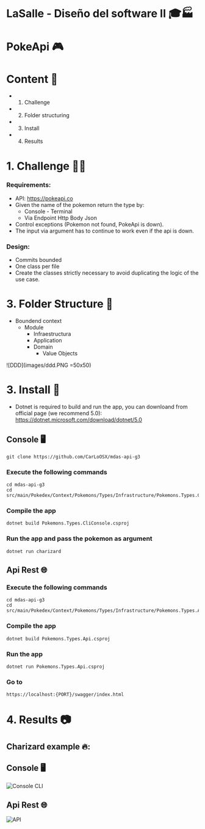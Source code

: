 # LaSalle - Diseño del software II 🎓🏭

# PokeApi 🎮 


# Content 📇

* 1. Challenge
* 2. Folder structuring
* 3. Install 
* 4. Results


# 1. Challenge 🤔💭

### Requirements:

* API: https://pokeapi.co
* Given the name of the pokemon return the type by:
  * Console - Terminal
  * Via Endpoint Http Body Json
* Control exceptions (Pokemon not found, PokeApi is down).
* The input via argument has to continue to work even if the api is down.

### Design:

* Commits bounded
* One class per file
* Create the classes strictly necessary to avoid duplicating the logic of the use case.


# 3. Folder Structure 📂

* Boundend context
  * Module
    * Infraestructura
    * Application
    * Domain
      *  Value Objects

![DDD](images/ddd.PNG =50x50)

# 3. Install 🔧 

* Dotnet is required to build and run the app, you can downloand from official page (we recommend 5.0):
https://dotnet.microsoft.com/download/dotnet/5.0


## Console 🖥️
```git clone https://github.com/CarLoOSX/mdas-api-g3```
### Execute the following commands
```
cd mdas-api-g3
cd src/main/Pokedex/Context/Pokemons/Types/Infrastructure/Pokemons.Types.CliConsole/
```
### Compile the app
```dotnet build Pokemons.Types.CliConsole.csproj```
### Run the app and pass the pokemon as argument
```dotnet run charizard```

## Api Rest 🌐

### Execute the following commands
```
cd mdas-api-g3
cd src/main/Pokedex/Context/Pokemons/Types/Infrastructure/Pokemons.Types.Api
```
### Compile the app
```dotnet build Pokemons.Types.Api.csproj```
### Run the app
```dotnet run Pokemons.Types.Api.csproj```
### Go to
```https://localhost:{PORT}/swagger/index.html```

# 4. Results 📷
## Charizard example 🔥:
## Console 🖥️
![Console CLI](images/console-result.PNG)

## Api Rest 🌐
![API](images/api-result.png)
